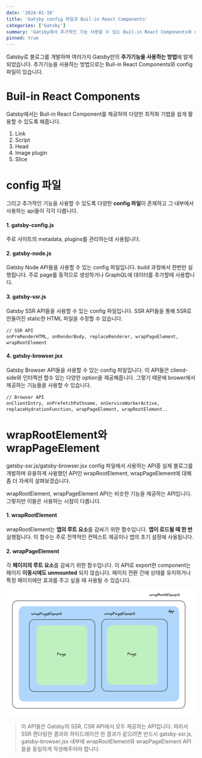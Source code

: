 ```yaml
---
date: '2024-01-18'
title: 'Gatsby config 파일과 Buil-in React Components'
categories: ['Gatsby']
summary: 'Gatsby에서 추가적인 기능 사용할 수 있는 Buil-in React Components와 config 파일에 대해 정리하였습니다. '
pinned: true
---
```


Gatsby로 블로그를 개발하며 여러가지 Gatsby만의 **추가기능을 사용하는 방법**에 알게되었습니다. 추가기능을 사용하는 방법으로는 Buil-in React Components와 config 파일이 있습니다.

# Buil-in React Components
Gatsby에서는 Buil-in React Component를 제공하여 다양한 최적화 기법을 쉽게 활용할 수 있도록 해줍니다.
1. Link
2. Script 
3. Head
4. Image plugin
5. Slice

# config 파일
그리고 추가적인 기능을 사용할 수 있도록 다양한 **config 파일**이 존재하고 그 내부에서 사용하는 api들이 각각 다릅니다. 

#### 1️. gatsby-config.js
주로 사이트의 metadata, plugins를 관리하는데 사용됩니다. 

#### 2️. gatsby-node.js
Gatsby Node API들을 사용할 수 있는 config 파일입니다. build 과정에서 한번만 실행됩니다. 주로 page를 동적으로 생성하거나 GraphQL에 데이터를 추가할때 사용합니다.

#### 3.  gatsby-ssr.js 
Gatsby SSR API들을 사용할 수 있는 config 파일입니다. SSR API들을 통해 SSR로 만들어진 static한 HTML 파일을 수정할 수 있습니다. 
```
// SSR API
onPreRenderHTML, onRenderBody, replaceRenderer, wrapPageElement, wrapRootElement
```

#### 4️. gatsby-browser.jsx
Gatsby Browser API들을 사용할 수 있는 config 파일입니다. 이 API들은 cliend-side와 인터렉션 할수 있는 다양한 option을 제공해줍니다. 그렇기 때문에 brower에서 제공하는 기능들을 사용할 수 있습니다. 
```
// Browser API
onClientEntry, onPrefetchPathname, onServiceWorkerActive, replaceHydrationFunction, wrapPageElement, wrapRootElement..
```

# wrapRootElement와 wrapPageElement
gatsby-ssr.js/gatsby-browser.jsx config 파일에서 사용하는 API중 실제 블로그를 개발하며 유용하게 사용했던 API인 wrapRootElement, wrapPageElement에 대해 좀 더 자세히 살펴보겠습니다.

wrapRootElement, wrapPageElement API는 비슷한 기능을 제공하는 API입니다. 그렇지만 이들은 사용하는 시점이 다릅니다. 

#### 1️. wrapRootElement
wrapRootElement는 **앱의 루트 요소**를 감싸기 위한 함수입니다. **앱이 로드될 때 한 번** 실행됩니다. 이 함수는 주로 전역적인 컨텍스트 제공이나 앱의 초기 설정에 사용됩니다.

#### 2. wrapPageElement
각 **페이지의 루트 요소**를 감싸기 위한 함수입니다. 이 API로 export한 component는 페이지 **이동시에도 unmounted** 되지 않습니다. 페이지 전환 간에 상태를 유지하거나 특정 페이지에만 효과를 주고 싶을 때 사용될 수 있습니다.

![warpPage-and-wrapElemet](./assets/warpPage-and-wrapElemet-api-light.png)

> 이 API들은 Gatsby의 SSR, CSR API에서 모두 제공하는 API입니다. 따라서 SSR 랜더링한 결과와 하이드레이션 한 결과가 같으려면 반드시 gatsby-ssr.js, gatsby-browser.jsx 내부에 wrapRootElement와 wrapPageElement API들을 동일하게 작성해주어야 합니다. 
